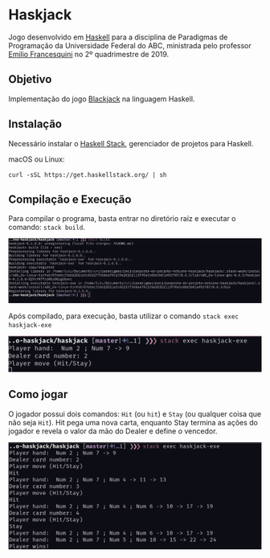# Haskjack

Jogo desenvolvido em [Haskell](https://www.haskell.org/) para a disciplina de Paradigmas de Programação da Universidade Federal do ABC, ministrada pelo professor [Emilio Francesquini](http://professor.ufabc.edu.br/~e.francesquini/) no 2º quadrimestre de 2019.

## Objetivo

Implementação do jogo [Blackjack](https://www.blackjackinfo.com/blackjack-rules/) na linguagem Haskell.

## Instalação

Necessário instalar o [Haskell Stack](https://docs.haskellstack.org/en/stable/README/), gerenciador de projetos para Haskell.

macOS ou Linux:
```
curl -sSL https://get.haskellstack.org/ | sh
```

## Compilação e Execução

Para compilar o programa, basta entrar no diretório raíz e executar o comando: `stack build`.

![Build Haskjack](./stackbuild.png)

Após compilado, para execução, basta utilizar o comando `stack exec haskjack-exe`

![Execução do Haskjack](./runhaskjack.png)

## Como jogar

O jogador possui dois comandos:
`Hit` (ou `hit`) e `Stay` (ou qualquer coisa que não seja `Hit`). Hit pega uma nova carta, enquanto Stay termina as ações do jogador e revela o valor da mão do Dealer e define o vencedor.

![Jogando Haskjack](./playhaskjack.png)